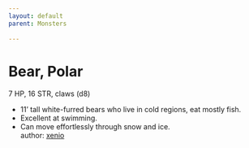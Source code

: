 ```yaml
---
layout: default
parent: Monsters
  
---
```

# Bear, Polar
7 HP, 16 STR, claws (d8)  
- 11’ tall white-furred bears who live in cold regions, eat mostly fish.  
- Excellent at swimming.  
- Can move effortlessly through snow and ice.  
author: [xenio](https://xenioinabottle.blogspot.com/2021/02/classic-monsters-for-cairnito-part-1.html)
